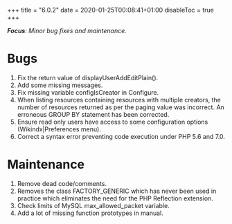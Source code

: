 +++
title = "6.0.2"
date = 2020-01-25T00:08:41+01:00
disableToc = true
+++

***Focus**: Minor bug fixes and maintenance.*

# Bugs

1. Fix the return value of displayUserAddEditPlain().
1. Add some missing messages.
1. Fix missing variable configIsCreator in Configure.
1. When listing resources containing resources with multiple creators, the number of resources returned as per the paging value was  incorrect. An erroneous GROUP BY statement has been corrected.
1. Ensure read only users have access to some configuration options (Wikindx|Preferences menu).
1. Correct a syntax error preventing code execution under PHP 5.6 and 7.0.

# Maintenance

1. Remove dead code/comments.
1. Removes the class FACTORY_GENERIC which has never been used in practice which eliminates the need for the PHP Reflection extension.
1. Check limits of MySQL max_allowed_packet variable.
1. Add a lot of missing function prototypes in manual.
